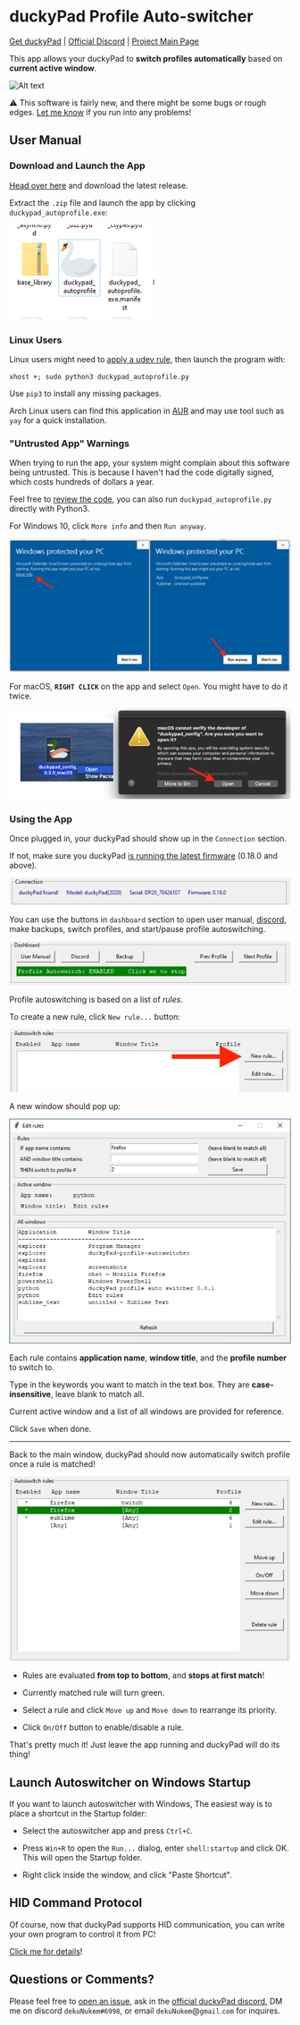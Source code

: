 # duckyPad Profile Auto-switcher

[Get duckyPad](https://www.tindie.com/products/21984/) | [Official Discord](https://discord.gg/4sJCBx5) | [Project Main Page](https://github.com/dekuNukem/duckyPad)

This app allows your duckyPad to **switch profiles automatically** based on **current active window**.

![Alt text](resources/switch.gif)

⚠️ This software is fairly new, and there might be some bugs or rough edges. [Let me know](#questions-or-comments) if you run into any problems!

## User Manual

### Download and Launch the App

[Head over here](https://github.com/dekuNukem/duckyPad-profile-autoswitcher/releases) and download the latest release.

Extract the `.zip` file and launch the app by clicking `duckypad_autoprofile.exe`:

![Alt text](resources/app.png)

### Linux Users

Linux users might need to [apply a udev rule](https://github.com/dekuNukem/duckyPad/blob/master/app_posix.md#udev-rule), then launch the program with:

```
xhost +; sudo python3 duckypad_autoprofile.py 
```

Use `pip3` to install any missing packages.

Arch Linux users can find this application in [AUR](https://aur.archlinux.org/packages/duckypad-profile-autoswitcher-git/) and may use tool such as `yay` for a quick installation.

### "Untrusted App" Warnings

When trying to run the app, your system might complain about this software being untrusted. This is because I haven't had the code digitally signed, which costs hundreds of dollars a year.

Feel free to [review the code](https://github.com/dekuNukem/duckyPad-profile-autoswitcher/tree/master/src), you can also run `duckypad_autoprofile.py` directly with Python3. 

For Windows 10, click `More info` and then `Run anyway`.

![Alt text](resources/defender.png)

For macOS, **`RIGHT CLICK`** on the app and select `Open`. You might have to do it twice.

![Alt text](resources/macos_warning.png)

### Using the App

Once plugged in, your duckyPad should show up in the `Connection` section.

If not, make sure you duckyPad [is running the latest firmware](https://github.com/dekuNukem/duckyPad/blob/master/firmware_updates_and_version_history.md) (0.18.0 and above).

![Alt text](resources/empty.png)

You can use the buttons in `dashboard` section to open user manual, [discord](https://discord.gg/4sJCBx5), make backups, switch profiles, and start/pause profile autoswitching. 

![Alt text](resources/dash.png)

Profile autoswitching is based on a list of *rules*.

To create a new rule, click `New rule...` button:

![Alt text](resources/rulebox.png)

A new window should pop up:

![Alt text](resources/rulewin.png)

Each rule contains **application name**, **window title**, and the **profile number** to switch to.

Type in the keywords you want to match in the text box. They are **case-insensitive**, leave blank to match all.

Current active window and a list of all windows are provided for reference.

Click `Save` when done.

-------

Back to the main window, duckyPad should now automatically switch profile once a rule is matched!

![Alt text](resources/active_rules.png)

* Rules are evaluated **from top to bottom**, and **stops at first match**!

* Currently matched rule will turn green. 

* Select a rule and click `Move up` and `Move down` to rearrange its priority.

* Click `On/Off` button to enable/disable a rule.

That's pretty much it! Just leave the app running and duckyPad will do its thing!

## Launch Autoswitcher on Windows Startup

If you want to launch autoswitcher with Windows, The easiest way is to place a shortcut in the Startup folder:

* Select the autoswitcher app and press `Ctrl+C`.

* Press `Win+R` to open the `Run...` dialog, enter `shell:startup` and click OK. This will open the Startup folder.

* Right click inside the window, and click "Paste Shortcut". 

## HID Command Protocol

Of course, now that duckyPad supports HID communication, you can write your own program to control it from PC!

[Click me for details](HID_details.md)!

## Questions or Comments?

Please feel free to [open an issue](https://github.com/dekuNukem/duckypad/issues), ask in the [official duckyPad discord](https://discord.gg/4sJCBx5), DM me on discord `dekuNukem#6998`, or email `dekuNukem`@`gmail`.`com` for inquires.

